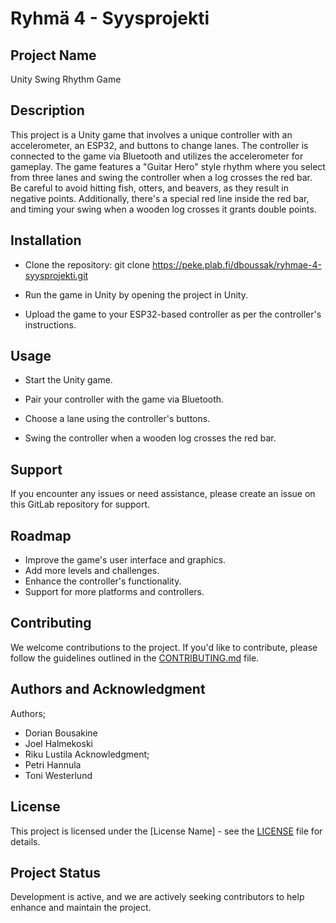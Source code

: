 # Ryhmä 4 - Syysprojekti

## Project Name

Unity Swing Rhythm Game

## Description

This project is a Unity game that involves a unique controller with an accelerometer, an ESP32, and buttons to change lanes. The controller is connected to the game via Bluetooth and utilizes the accelerometer for gameplay. The game features a "Guitar Hero" style rhythm where you select from three lanes and swing the controller when a log crosses the red bar. Be careful to avoid hitting fish, otters, and beavers, as they result in negative points. Additionally, there's a special red line inside the red bar, and timing your swing when a wooden log crosses it grants double points.

## Installation

- Clone the repository:
git clone https://peke.plab.fi/dboussak/ryhmae-4-syysprojekti.git


- Run the game in Unity by opening the project in Unity.

- Upload the game to your ESP32-based controller as per the controller's instructions.

## Usage

- Start the Unity game.

- Pair your controller with the game via Bluetooth.

- Choose a lane using the controller's buttons.

- Swing the controller when a wooden log crosses the red bar.

## Support

If you encounter any issues or need assistance, please create an issue on this GitLab repository for support.

## Roadmap

- Improve the game's user interface and graphics.
- Add more levels and challenges.
- Enhance the controller's functionality.
- Support for more platforms and controllers.

## Contributing

We welcome contributions to the project. If you'd like to contribute, please follow the guidelines outlined in the [CONTRIBUTING.md](CONTRIBUTING.md) file.

## Authors and Acknowledgment

Authors;
- Dorian Bousakine
- Joel Halmekoski
- Riku Lustila
Acknowledgment;
- Petri Hannula
- Toni Westerlund 

## License

This project is licensed under the [License Name] - see the [LICENSE](LICENSE) file for details.

## Project Status

Development is active, and we are actively seeking contributors to help enhance and maintain the project.
